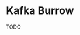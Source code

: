 # Kafka Burrow

<!--
https://github.com/linkedin/Burrow
-->

TODO

<!--
## Producer
  producer:
    image: tarosaiba/kafka-train-producer
    ports:
      - "1323:1323"
    environment:
      KAFKA_BROKER: "kafka:9092"
      KAFKA_TOPIC: "test_topic"
    depends_on:
      - "kafka-topic-ui"


## Consumer
  consumer:
    image: tarosaiba/kafka-train-consumer
    environment:
      KAFKA_BROKER: "kafka:9092"
      KAFKA_TOPIC: "test_topic"
    depends_on:
      - "kafka-topic-ui"


# Management

## Kafka burrow
  kafka-burrow:
    image: tarosaiba/kafka-burrow:latest
    ports:
      - "8888:8000"
    restart: always
    environment:
      KAFKA_SERVER: kafka:9092
      ZOOKEEPER_SERVER: zookeeper:2181
    depends_on:
      - "kafka"
      - "zookeeper" -->

